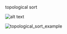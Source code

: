 topological sort

![alt text](https://github.com/[username]/[reponame]/blob/[branch]/image.jpg?raw=true)

![topological_sort_example](https://github.com/inhyuk15/Algorithm/blob/main/topologicalSort/topological_sort.pngaw=true)

